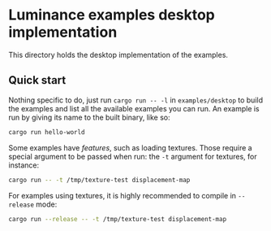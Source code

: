 # Luminance examples desktop implementation

This directory holds the desktop implementation of the examples.

## Quick start

Nothing specific to do, just run `cargo run -- -l` in `examples/desktop` to build the examples and list all the
available examples you can run. An example is run by giving its name to the built binary, like so:

```sh
cargo run hello-world
```

Some examples have _features_, such as loading textures. Those require a special argument to be passed when run: the
`-t` argument for textures, for instance:

```sh
cargo run -- -t /tmp/texture-test displacement-map
```

For examples using textures, it is highly recommended to compile in `--release` mode:

```sh
cargo run --release -- -t /tmp/texture-test displacement-map
```
